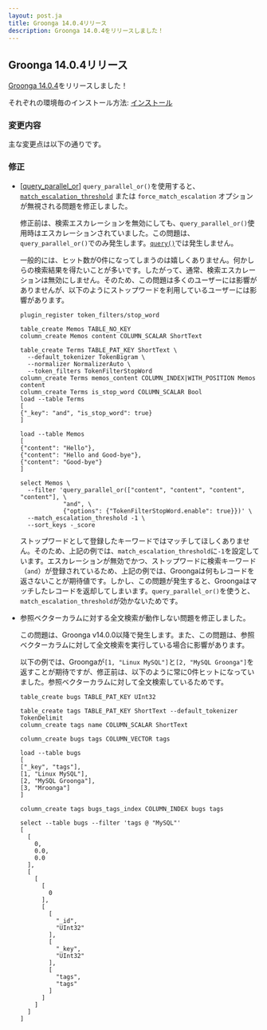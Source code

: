 ```yaml
---
layout: post.ja
title: Groonga 14.0.4リリース
description: Groonga 14.0.4をリリースしました！
---
```


## Groonga 14.0.4リリース

[Groonga 14.0.4](/ja/docs/news/14.html#release-14-0-4)をリリースしました！

それぞれの環境毎のインストール方法: [インストール](/ja/docs/install.html)

### 変更内容

主な変更点は以下の通りです。

### 修正

* [[query_parallel_or](/ja/docs/reference/functions/query_parallel_or.html)] `query_parallel_or()`を使用すると、[`match_escalation_threshold`](/ja/docs/reference/commands/select.html#select-match-escalation-threshold) または `force_match_escalation` オプションが無視される問題を修正しました。

  修正前は、検索エスカレーションを無効にしても、`query_parallel_or()`使用時はエスカレーションされていました。この問題は、`query_parallel_or()`でのみ発生します。[`query()`](/ja/docs/reference/functions/query.html)では発生しません。

  一般的には、ヒット数が0件になってしまうのは嬉しくありません。何かしらの検索結果を得たいことが多いです。したがって、通常、検索エスカレーションは無効にしません。そのため、この問題は多くのユーザーには影響がありませんが、以下のようにストップワードを利用しているユーザーには影響があります。

  ```
  plugin_register token_filters/stop_word

  table_create Memos TABLE_NO_KEY
  column_create Memos content COLUMN_SCALAR ShortText

  table_create Terms TABLE_PAT_KEY ShortText \
    --default_tokenizer TokenBigram \
    --normalizer NormalizerAuto \
    --token_filters TokenFilterStopWord
  column_create Terms memos_content COLUMN_INDEX|WITH_POSITION Memos content
  column_create Terms is_stop_word COLUMN_SCALAR Bool
  load --table Terms
  [
  {"_key": "and", "is_stop_word": true}
  ]

  load --table Memos
  [
  {"content": "Hello"},
  {"content": "Hello and Good-bye"},
  {"content": "Good-bye"}
  ]

  select Memos \
    --filter 'query_parallel_or(["content", "content", "content", "content"], \
              "and", \
              {"options": {"TokenFilterStopWord.enable": true}})' \
    --match_escalation_threshold -1 \
    --sort_keys -_score
  ```

  ストップワードとして登録したキーワードではマッチしてほしくありません。そのため、上記の例では、`match_escalation_threshold`に`-1`を設定しています。エスカレーションが無効でかつ、ストップワードに検索キーワード（`and`）が登録されているため、上記の例では、Groongaは何もレコードを返さないことが期待値です。しかし、この問題が発生すると、Groongaはマッチしたレコードを返却してしまいます。`query_parallel_or()`を使うと、`match_escalation_threshold`が効かないためです。

* 参照ベクターカラムに対する全文検索が動作しない問題を修正しました。

  この問題は、Groonga v14.0.0以降で発生します。また、この問題は、参照ベクターカラムに対して全文検索を実行している場合に影響があります。

  以下の例では、Groongaが`[1, "Linux MySQL"]`と`[2, "MySQL Groonga"]`を返すことが期待ですが、修正前は、以下のように常に0件ヒットになっていました。参照ベクターカラムに対して全文検索しているためです。

  ```
  table_create bugs TABLE_PAT_KEY UInt32

  table_create tags TABLE_PAT_KEY ShortText --default_tokenizer TokenDelimit
  column_create tags name COLUMN_SCALAR ShortText

  column_create bugs tags COLUMN_VECTOR tags

  load --table bugs
  [
  ["_key", "tags"],
  [1, "Linux MySQL"],
  [2, "MySQL Groonga"],
  [3, "Mroonga"]
  ]

  column_create tags bugs_tags_index COLUMN_INDEX bugs tags

  select --table bugs --filter 'tags @ "MySQL"'
  [
    [
      0,
      0.0,
      0.0
    ],
    [
      [
        [
          0
        ],
        [
          [
            "_id",
            "UInt32"
          ],
          [
            "_key",
            "UInt32"
          ],
          [
            "tags",
            "tags"
          ]
        ]
      ]
    ]
  ]
  ```

